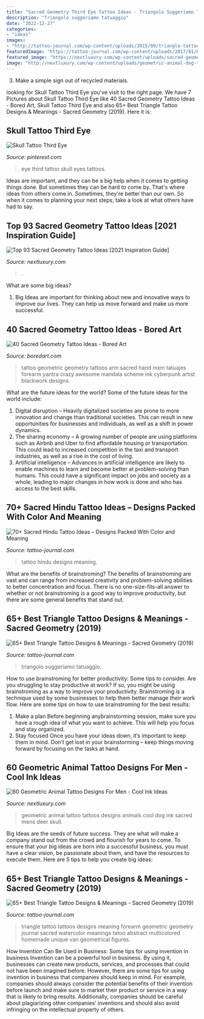 ```yaml
---
title: "Sacred Geometry Third Eye Tattoo Ideas - Triangolo Suggeriamo Tatuaggio"
description: "Triangolo suggeriamo tatuaggio"
date: "2022-12-27"
categories:
- "ideas"
images:
- "http://tattoo-journal.com/wp-content/uploads/2015/09/triangle-tattoo-27.jpg"
featuredImage: "https://tattoo-journal.com/wp-content/uploads/2017/01/Hindu-Tattoo-71-765x850.jpg"
featured_image: "https://nextluxury.com/wp-content/uploads/sacred-geometry-delicate-pattern-guys-sleeve-tattoo.jpg"
image: "http://nextluxury.com/wp-content/uploads/geometric-animal-dog-tattoos-male.jpg"
---
```



3. Make a simple sign out of recycled materials.

	

		
looking for Skull Tattoo Third Eye you've visit to the right page. We have 7 Pictures about Skull Tattoo Third Eye like 40 Sacred Geometry Tattoo Ideas - Bored Art, Skull Tattoo Third Eye and also 65+ Best Triangle Tattoo Designs &amp; Meanings - Sacred Geometry (2019). Here it is:
		
    
## Skull Tattoo Third Eye

<img loading=lazy src="https://i.pinimg.com/736x/bd/10/06/bd100651fa498a665a27bde51749f225--third-eye-tattoo-life.jpg" onerror="this.onerror=null;this.src='https://tse2.mm.bing.net/th?id=OIP.sIiNlmu-2LtJE0TrJ2iiZQHaHa&amp;pid=15.1';" alt="Skull Tattoo Third Eye">

_Source: pinterest.com_

>eye third tattoo skull eyes tattoos. 

	

Ideas are important, and they can be a big help when it comes to getting things done. But sometimes they can be hard to come by. That's where ideas from others come in. Sometimes, they're better than our own. So when it comes to planning your next steps, take a look at what others have had to say.

    
## Top 93 Sacred Geometry Tattoo Ideas [2021 Inspiration Guide]

<img loading=lazy src="https://nextluxury.com/wp-content/uploads/sacred-geometry-delicate-pattern-guys-sleeve-tattoo.jpg" onerror="this.onerror=null;this.src='https://tse1.mm.bing.net/th?id=OIP.kgKREFAV3jqszOPFz1w6jwHaII&amp;pid=15.1';" alt="Top 93 Sacred Geometry Tattoo Ideas [2021 Inspiration Guide]">

_Source: nextluxury.com_

>. 

	

What are some big ideas?
1. Big Ideas are important for thinking about new and innovative ways to improve our lives. They can help us move forward and make us more successful.

    
## 40 Sacred Geometry Tattoo Ideas - Bored Art

<img loading=lazy src="https://www.boredart.com/wp-content/uploads/2016/04/Sacred-geometry-Tattoo-Ideas-35.jpg" onerror="this.onerror=null;this.src='https://tse4.mm.bing.net/th?id=OIP.dTwsWlU6d-CcNWUzPGJ_QwHaLH&amp;pid=15.1';" alt="40 Sacred Geometry Tattoo Ideas - Bored Art">

_Source: boredart.com_

>tattoo geometric geometry tattoos arm sacred hand mxm tatuajes forearm yantra crazy awesome mandala scheme ink cyberpunk artist blackwork designs. 

	

What are the future ideas for the world?
Some of the future ideas for the world include:
1. Digital disruption – Heavily digitalized societies are prone to more innovation and change than traditional societies. This can result in new opportunities for businesses and individuals, as well as a shift in power dynamics.
2. The sharing economy – A growing number of people are using platforms such as Airbnb and Uber to find affordable housing or transportation. This could lead to increased competition in the taxi and transport industries, as well as a rise in the cost of living.
3. Artificial intelligence – Advances in artificial intelligence are likely to enable machines to learn and become better at problem-solving than humans. This could have a significant impact on jobs and society as a whole, leading to major changes in how work is done and who has access to the best skills.

    
## 70+ Sacred Hindu Tattoo Ideas – Designs Packed With Color And Meaning

<img loading=lazy src="https://tattoo-journal.com/wp-content/uploads/2017/01/Hindu-Tattoo-71-765x850.jpg" onerror="this.onerror=null;this.src='https://tse2.mm.bing.net/th?id=OIP.-hrMLdqdmBkLgCRHtnVHnQHaIO&amp;pid=15.1';" alt="70+ Sacred Hindu Tattoo Ideas – Designs Packed With Color and Meaning">

_Source: tattoo-journal.com_

>tattoo hindu designs meaning. 

	

What are the benefits of brainstroming?
The benefits of brainstroming are vast and can range from increased creativity and problem-solving abilities to better concentration and focus. There is no one-size-fits-all answer to whether or not brainstroming is a good way to improve productivity, but there are some general benefits that stand out.

    
## 65+ Best Triangle Tattoo Designs &amp; Meanings - Sacred Geometry (2019)

<img loading=lazy src="https://tattoo-journal.com/wp-content/uploads/2016/12/Triangle-Tattoo-58-765x786.jpg" onerror="this.onerror=null;this.src='https://tse2.mm.bing.net/th?id=OIP.DeMokhGl0shQAI2HgBZvZwHaHn&amp;pid=15.1';" alt="65+ Best Triangle Tattoo Designs &amp; Meanings - Sacred Geometry (2019)">

_Source: tattoo-journal.com_

>triangolo suggeriamo tatuaggio. 

	

How to use brainstroming for better productivity: Some tips to consider.
Are you struggling to stay productive at work? If so, you might be using brainstroming as a way to improve your productivity. Brainstroming is a technique used by some businesses to help them better manage their work flow. Here are some tips on how to use brainstroming for the best results: 
1) Make a plan 
Before beginning anybrainstorming session, make sure you have a rough idea of what you want to achieve. This will help you focus and stay organized. 
2) Stay focused 
Once you have your ideas down, it’s important to keep them in mind. Don’t get lost in your brainstorming – keep things moving forward by focusing on the tasks at hand.

    
## 60 Geometric Animal Tattoo Designs For Men - Cool Ink Ideas

<img loading=lazy src="http://nextluxury.com/wp-content/uploads/geometric-animal-dog-tattoos-male.jpg" onerror="this.onerror=null;this.src='https://tse1.mm.bing.net/th?id=OIP.B90ZTSOcXsV3yGfjkKD1MwD6D6&amp;pid=15.1';" alt="60 Geometric Animal Tattoo Designs For Men - Cool Ink Ideas">

_Source: nextluxury.com_

>geometric animal tattoo tattoos designs animals cool dog ink sacred mens deer skull. 

	

Big Ideas are the seeds of future success. They are what will make a company stand out from the crowd and flourish for years to come. To ensure that your big ideas are born into a successful business, you must have a clear vision, be passionate about them, and have the resources to execute them. Here are 5 tips to help you create big ideas: 

    
## 65+ Best Triangle Tattoo Designs &amp; Meanings - Sacred Geometry (2019)

<img loading=lazy src="http://tattoo-journal.com/wp-content/uploads/2015/09/triangle-tattoo-27.jpg" onerror="this.onerror=null;this.src='https://tse3.mm.bing.net/th?id=OIP.9cow8TmZKM-pzB4MUhFlEAHaHa&amp;pid=15.1';" alt="65+ Best Triangle Tattoo Designs &amp; Meanings - Sacred Geometry (2019)">

_Source: tattoo-journal.com_

>triangle tattoo tattoos designs meaning forearm geometric geometry journal sacred watercolor meanings tatoo abstract multicolored homemade unique van geometrical figures. 

	

How Invention Can Be Used in Business: Some tips for using invention in business
Invention can be a powerful tool in business. By using it, businesses can create new products, services, and processes that could not have been imagined before. However, there are some tips for using invention in business that companies should keep in mind. For example, companies should always consider the potential benefits of their invention before launch and make sure to market their product or service in a way that is likely to bring results. Additionally, companies should be careful about plagiarizing other companies’ inventions and should also avoid infringing on the intellectual property of others.


